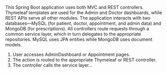 This Spring Boot application uses both MVC and REST controllers. Thymeleaf templates are used for the Admin and Doctor dashboards, while REST APIs serve all other modules. The application interacts with two databases—MySQL (for patient, doctor, appointment, and admin data) and MongoDB (for prescriptions). All controllers route requests through a common service layer, which in turn delegates to the appropriate repositories. MySQL uses JPA entities while MongoDB uses document models.

1. User accesses AdminDashboard or Appointment pages.
2. The action is routed to the appropriate Thymeleaf or REST controller.
3. The controller calls the service layer...